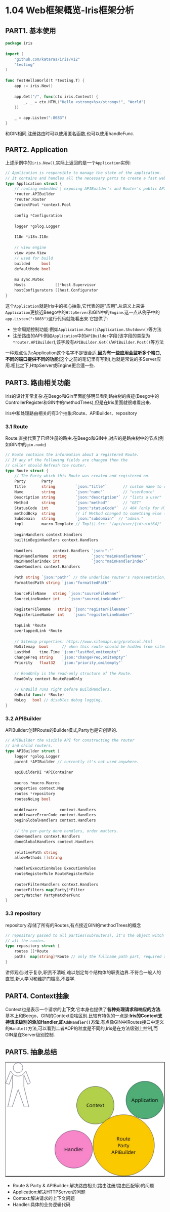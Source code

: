 # 1.04 Web框架概览-Iris框架分析

## PART1. 基本使用

```GO
package iris

import (
	"github.com/kataras/iris/v12"
	"testing"
)

func TestHelloWorld(t *testing.T) {
	app := iris.New()

	app.Get("/", func(ctx iris.Context) {
		_, _ = ctx.HTML("Hello <strong>%s</strong>!", "World")
	})

	_ = app.Listen(":8083")
}
```

和GIN相同,注册路由时可以使用匿名函数,也可以使用handleFunc.

## PART2. Application

上述示例中的`iris.New()`,实际上返回的是一个`Application`实例:

```GO
// Application is responsible to manage the state of the application.
// It contains and handles all the necessary parts to create a fast web server.
type Application struct {
	// routing embedded | exposing APIBuilder's and Router's public API.
	*router.APIBuilder
	*router.Router
	ContextPool *context.Pool

	config *Configuration

	logger *golog.Logger

	I18n *i18n.I18n

	// view engine
	view view.View
	// used for build
	builded     bool
	defaultMode bool

	mu sync.Mutex
	Hosts             []*host.Supervisor
	hostConfigurators []host.Configurator
}
```

这个`Application`就是Iris中的核心抽象,它代表的是"应用".从语义上来讲`Application`更接近Beego中的`HttpServer`和GIN中的`Engine`.这一点从例子中的`app.Listen(":8083")`这行代码就能看出来.它提供了:

- 生命周期控制功能:例如`Application.Run()`/`Application.Shutdown()`等方法
- 注册路由的API:例如`Application`中的`APIBuilder`字段(该字段的类型为`*router.APIBuilder`),该字段有`APIBuilder.Get()`/`APIBuilder.Post()`等方法

一种观点认为:Application这个名字不是很合适,**因为有一些应用会监听多个端口,不同的端口提供不同的功能**(这个之前的笔记里有写到),也就是常说的多Server应用.相比之下,HttpServer或Engine更合适一些.

## PART3. 路由相关功能

Iris的设计非常复杂.在Beego和Gin里面能够明显看到路由树的痕迹(Beego中的ControllerRegister和GIN中的methodTrees),但是在Iris里面就很难看出来.

Iris中和处理路由相关的有3个抽象:Route、APIBuilder、repository

### 3.1 Route

Route:直接代表了已经注册的路由.在Beego和GIN中,对应的是路由树中的节点(例如GIN中的`gin.node`)

```GO
// Route contains the information about a registered Route.
// If any of the following fields are changed then the
// caller should Refresh the router.
type Route struct {
	// The Party which this Route was created and registered on.
	Party       Party
	Title       string         `json:"title"`       // custom name to replace the method on debug logging.
	Name        string         `json:"name"`        // "userRoute"
	Description string         `json:"description"` // "lists a user"
	Method      string         `json:"method"`      // "GET"
	StatusCode  int            `json:"statusCode"`  // 404 (only for HTTP error handlers).
	methodBckp  string         // if Method changed to something else (which is possible at runtime as well, via RefreshRouter) then this field will be filled with the old one.
	Subdomain   string         `json:"subdomain"` // "admin."
	tmpl        macro.Template // Tmpl().Src: "/api/user/{id:uint64}"

	beginHandlers context.Handlers
	builtinBeginHandlers context.Handlers

	Handlers         context.Handlers `json:"-"`
	MainHandlerName  string           `json:"mainHandlerName"`
	MainHandlerIndex int              `json:"mainHandlerIndex"`
	doneHandlers context.Handlers

	Path string `json:"path"` // the underline router's representation, i.e "/api/user/:id"
	FormattedPath string `json:"formattedPath"`

	SourceFileName   string `json:"sourceFileName"`
	SourceLineNumber int    `json:"sourceLineNumber"`

	RegisterFileName   string `json:"registerFileName"`
	RegisterLineNumber int    `json:"registerLineNumber"`

	topLink *Route
	overlappedLink *Route

	// Sitemap properties: https://www.sitemaps.org/protocol.html
	NoSitemap  bool      // when this route should be hidden from sitemap.
	LastMod    time.Time `json:"lastMod,omitempty"`
	ChangeFreq string    `json:"changeFreq,omitempty"`
	Priority   float32   `json:"priority,omitempty"`

	// ReadOnly is the read-only structure of the Route.
	ReadOnly context.RouteReadOnly

	// OnBuild runs right before BuildHandlers.
	OnBuild func(r *Route)
	NoLog   bool // disables debug logging.
}
```

### 3.2 APIBuilder

APIBuilder:创建Route的Builder模式,Party也是它创建的.

```GO
// APIBuilder the visible API for constructing the router
// and child routers.
type APIBuilder struct {
	logger *golog.Logger
	parent *APIBuilder // currently it's not used anywhere.

	apiBuilderDI *APIContainer

	macros *macro.Macros
	properties context.Map
	routes *repository
	routesNoLog bool

	middleware          context.Handlers
	middlewareErrorCode context.Handlers
	beginGlobalHandlers context.Handlers

	// the per-party done handlers, order matters.
	doneHandlers context.Handlers
	doneGlobalHandlers context.Handlers

	relativePath string
	allowMethods []string

	handlerExecutionRules ExecutionRules
	routeRegisterRule RouteRegisterRule

	routerFilterHandlers context.Handlers
	routerFilters map[Party]*Filter
	partyMatcher PartyMatcherFunc
}
```

### 3.3 repository

repository:存储了所有的Routes,有点接近GIN的methodTrees的概念

```GO
// repository passed to all parties(subrouters), it's the object witch keeps
// all the routes.
type repository struct {
	routes []*Route
	paths  map[string]*Route // only the fullname path part, required at CreateRoutes for registering index page.
}
```

讲师观点:过于复杂,职责不清晰,难以划定每个结构体的职责边界.不符合一般人的直觉,新人学习和维护门槛高,不要学.

## PART4. Context抽象

Context也是表示一个请求的**上下文**.它本身也提供了**各种处理请求和响应的方法**.基本上和Beego、GIN的Context没啥区别.比较有特色的一点是:**Iris的Context支持请求级别的添加Handler,即`AddHandler()`方法**.有点像GIN中IRoutes接口中定义的`Handle()`方法,可以看到二者AOP的粒度是不同的,Iris是在方法级别上控制,而GIN是在Server级别控制.

## PART5. 抽象总结

![核心抽象总结](../img/Web框架之%20Server与路由树%20/4.Web框架概览-Iris框架分析/核心抽象总结.png)

- Route & Party & APIBuilder:解决路由相关(路由注册/路由匹配等)的问题
- Application:解决HTTPServer的问题
- Context:解决请求的上下文问题
- Handler:具体的业务逻辑代码

